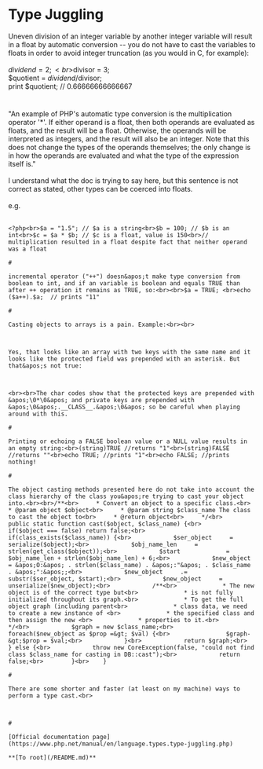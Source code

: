 # Type Juggling



Uneven division of an integer variable by another integer variable will result in a float by automatic conversion -- you do not have to cast the variables to floats in order to avoid integer truncation (as you would in C, for example):<br><br>$dividend = 2;<br>$divisor = 3;<br>$quotient = $dividend/$divisor;<br>print $quotient; // 0.66666666666667  

#

"An example of PHP&apos;s automatic type conversion is the multiplication operator &apos;*&apos;. If either operand is a float, then both operands are evaluated as floats, and the result will be a float. Otherwise, the operands will be interpreted as integers, and the result will also be an integer. Note that this does not change the types of the operands themselves; the only change is in how the operands are evaluated and what the type of the expression itself is."<br><br>I understand what the doc is trying to say here, but this sentence is not correct as stated, other types can be coerced into floats.<br><br>e.g.<br><br>

```
<?php<br>$a = "1.5"; // $a is a string<br>$b = 100; // $b is an int<br>$c = $a * $b; // $c is a float, value is 150<br>// multiplication resulted in a float despite fact that neither operand was a float  

#

incremental operator ("++") doesn&apos;t make type conversion from boolean to int, and if an variable is boolean and equals TRUE than after ++ operation it remains as TRUE, so:<br><br>$a = TRUE; <br>echo ($a++).$a;  // prints "11"  

#

Casting objects to arrays is a pain. Example:<br><br>

```
<?php

class MyClass {

    private $priv = &apos;priv_value&apos;;
    protected $prot = &apos;prot_value&apos;;
    public $pub = &apos;pub_value&apos;;
    public $MyClasspriv = &apos;second_pub_value&apos;;

}

$test = new MyClass();
echo &apos;&lt;pre&gt;&apos;;
print_r((array) $test);

/*
Array
(
    [MyClasspriv] =&gt; priv_value
    [*prot] =&gt; prot_value
    [pub] =&gt; pub_value
    [MyClasspriv] =&gt; second_pub_value
)
 */

?>
```


Yes, that looks like an array with two keys with the same name and it looks like the protected field was prepended with an asterisk. But that&apos;s not true:



```
<?php

foreach ((array) $test as $key =&gt; $value) {
    $len = strlen($key);
    echo "{$key} ({$len}) =&gt; {$value}&lt;br /&gt;";
    for ($i = 0; $i &lt; $len; ++$i) {
        echo ord($key[$i]) . &apos; &apos;;
    }
    echo &apos;&lt;hr /&gt;&apos;;
}

/*
MyClasspriv (13) =&gt; priv_value
0 77 121 67 108 97 115 115 0 112 114 105 118
*prot (7) =&gt; prot_value
0 42 0 112 114 111 116
pub (3) =&gt; pub_value
112 117 98
MyClasspriv (11) =&gt; second_pub_value
77 121 67 108 97 115 115 112 114 105 118
 */

?>
```
<br><br>The char codes show that the protected keys are prepended with &apos;\0*\0&apos; and private keys are prepended with &apos;\0&apos;.__CLASS__.&apos;\0&apos; so be careful when playing around with this.  

#

Printing or echoing a FALSE boolean value or a NULL value results in an empty string:<br>(string)TRUE //returns "1"<br>(string)FALSE //returns ""<br>echo TRUE; //prints "1"<br>echo FALSE; //prints nothing!  

#

The object casting methods presented here do not take into account the class hierarchy of the class you&apos;re trying to cast your object into.<br><br>/**<br>     * Convert an object to a specific class.<br>     * @param object $object<br>     * @param string $class_name The class to cast the object to<br>     * @return object<br>     */<br>    public static function cast($object, $class_name) {<br>        if($object === false) return false;<br>        if(class_exists($class_name)) {<br>            $ser_object     = serialize($object);<br>            $obj_name_len     = strlen(get_class($object));<br>            $start             = $obj_name_len + strlen($obj_name_len) + 6;<br>            $new_object      = &apos;O:&apos; . strlen($class_name) . &apos;:"&apos; . $class_name . &apos;":&apos;;<br>            $new_object     .= substr($ser_object, $start);<br>            $new_object     = unserialize($new_object);<br>            /**<br>             * The new object is of the correct type but<br>             * is not fully initialized throughout its graph.<br>             * To get the full object graph (including parent<br>             * class data, we need to create a new instance of <br>             * the specified class and then assign the new <br>             * properties to it.<br>             */<br>            $graph = new $class_name;<br>            foreach($new_object as $prop =&gt; $val) {<br>                $graph-&gt;$prop = $val;<br>            }<br>            return $graph;<br>        } else {<br>            throw new CoreException(false, "could not find class $class_name for casting in DB::cast");<br>            return false;<br>        }<br>    }  

#

There are some shorter and faster (at least on my machine) ways to perform a type cast.<br>

```
<?php
$string=&apos;12345.678&apos;;
$float=+$string; 
$integer=0|$string;
$boolean=!!$string;
?>
```
  

#

[Official documentation page](https://www.php.net/manual/en/language.types.type-juggling.php)

**[To root](/README.md)**